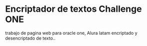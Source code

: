 # Encriptador de textos Challenge ONE

trabajo de pagina web para oracle one, Alura latam encriptado y desencriptado de texto..
